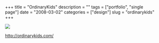 +++
title = "OrdinaryKids"
description = ""
tags = ["portfolio", "single page"]
date = "2008-03-02"
categories = ["design"]
slug = "ordinarykids"
+++


 

  <div id="screens-thumbs" class="clearfix">
    <div class="txt-center" id="design-submission"><a href="http://ordinarykids.com/"><img id='bluga-thumbnail-845' class='bluga-thumbnail large' src='/media/bluga/
wt47f2790c7751f_0.jpg'/></a></div>  
  </div>   
<p><a href="http://ordinarykids.com/">http://ordinarykids.com/</a></p>




